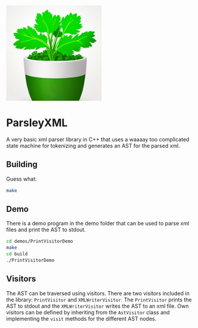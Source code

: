 ![SillyLogo](parsley.jpg)

# ParsleyXML
A very basic xml parser library in C++ that uses a waaaay too complicated state machine for tokenizing and generates an AST for the parsed xml.

## Building
Guess  what:
```bash
make
```

## Demo

There is a demo program in the demo folder that can be used to parse xml files and print the AST to stdout.

```bash
cd demos/PrintVisitorDemo
make
cd build
./PrintVisitorDemo
```

## Visitors

The AST can be traversed using visitors. There are two visitors included in the library: `PrintVisitor` and `XMLWriterVisitor`. The `PrintVisitor` prints the AST to stdout and the `XMLWriterVisitor` writes the AST to an xml file.
Own visitors can be defined by inheriting from the `AstVisitor` class and implementing the `visit` methods for the different AST nodes.